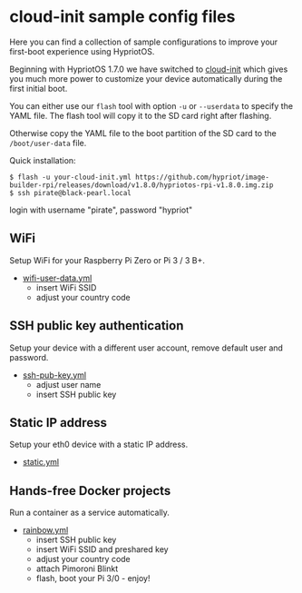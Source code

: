 # cloud-init sample config files

Here you can find a collection of sample configurations to improve your
first-boot experience using HypriotOS.

Beginning with HypriotOS 1.7.0 we have switched to [cloud-init](http://cloudinit.readthedocs.io/en/0.7.9/) which gives you much more power to customize your device automatically during the first initial boot.

You can either use our `flash` tool with option `-u` or `--userdata` to specify the YAML file. The flash tool will copy it to the SD card right after flashing.

Otherwise copy the YAML file to the boot partition of the SD card to the `/boot/user-data` file.

Quick installation:

```
$ flash -u your-cloud-init.yml https://github.com/hypriot/image-builder-rpi/releases/download/v1.8.0/hypriotos-rpi-v1.8.0.img.zip
$ ssh pirate@black-pearl.local
```

login with username "pirate", password "hypriot"


## WiFi

Setup WiFi for your Raspberry Pi Zero or Pi 3 / 3 B+.

* [wifi-user-data.yml](./wifi-user-data.yml)
  * insert WiFi SSID
  * adjust your country code

## SSH public key authentication

Setup your device with a different user account, remove default user and password.

* [ssh-pub-key.yml](./ssh-pub-key.yml)
  * adjust user name
  * insert SSH public key

## Static IP address

Setup your eth0 device with a static IP address.

* [static.yml](./static.yml)

## Hands-free Docker projects

Run a container as a service automatically.

* [rainbow.yml](./rainbow.yml)
  * insert SSH public key
  * insert WiFi SSID and preshared key
  * adjust your country code
  * attach Pimoroni Blinkt
  * flash, boot your Pi 3/0 - enjoy!
